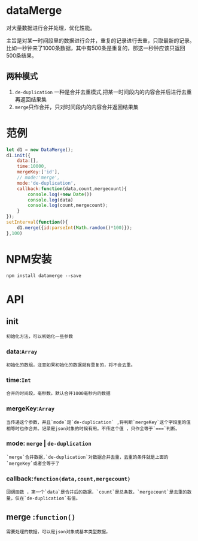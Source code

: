 # dataMerge
对大量数据进行合并处理，优化性能。

主旨是对某一时间段里的数据进行合并，重复的记录进行去重，只取最新的记录。比如一秒钟来了1000条数据，其中有500条是重复的，那这一秒钟应该只返回500条结果。
## 两种模式
1. `de-duplication` 一种是合并去重模式,把某一时间段内的内容合并后进行去重再返回结果集
2. `merge`只作合并，只对时间段内的内容合并返回结果集

# 范例
``` js
let d1 = new DataMerge();
d1.init({
    data:[],
    time:10000,
    mergeKey:['id'],
    // mode:'merge',
    mode:'de-duplication',
    callback:function(data,count,mergecount){
        console.log(+new Date())
        console.log(data)
        console.log(count,mergecount);
    }
});
setInterval(function(){
    d1.merge({id:parseInt(Math.random()*100)});
},100)
```
# NPM安装 
    npm install datamerge --save
# API
## init
    初始化方法，可以初始化一些参数
### data:`Array`
    初始化的数组，注意如果初始化的数据就有重复的，将不会去重。
### time:`Int`
    合并的时间段，毫秒数。默认合并1000毫秒内的数据
### mergeKey:`Array`
    当传递这个参数，并且`mode`是`de-duplication` ,将判断`mergeKey`这个字段里的值相等时也作合并。记录是json对象的时候有用。不传这个值 ，只作全等于`===`判断。
### mode: `merge` | `de-duplication`
    `merge`合并数据,`de-duplication`对数据合并去重，去重的条件就是上面的`mergeKey`或者全等于了
### callback:`function(data,count,mergecount)`
    回调函数 ，第一个`data`是合并后的数据，`count`是总条数，`mergecount`是去重的数量，仅在`de-duplication`有值。
## merge :`function()`
    需要处理的数据，可以是json对象或基本类型数据。